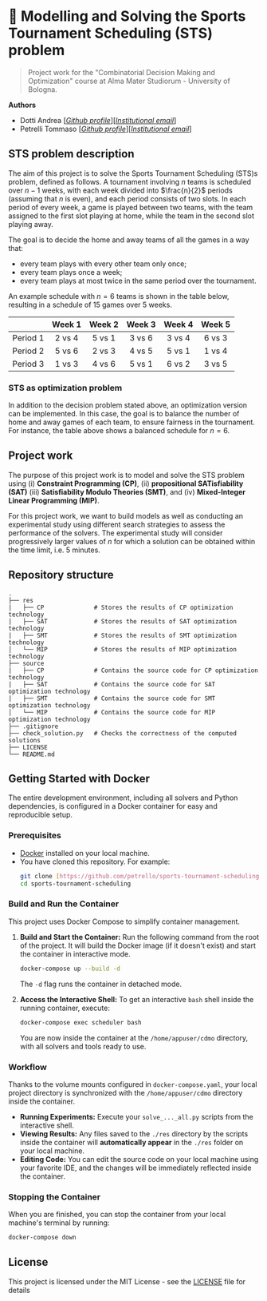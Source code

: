 # 🏈 Modelling and Solving the Sports Tournament Scheduling (STS) problem

> Project work for the "Combinatorial Decision Making and Optimization" 
> course at Alma Mater Studiorum - University of Bologna.

**Authors**
- Dotti Andrea [[_Github profile_](https://github.com/AndreaD002)][[_Institutional_ _email_](mailto:andrea.dotti4@studio.unibo.it)]
- Petrelli Tommaso [[_Github profile_](https://github.com/petrello)][[_Institutional_ _email_](mailto:tommaso.petrelli2@studio.unibo.it)]

## STS problem description
The aim of this project is to solve the Sports Tournament Scheduling (STS)s
problem, defined as follows.  A tournament involving $n$ teams is scheduled
over $n − 1$ weeks, with each week divided into $\frac{n}{2}$ periods 
(assuming that $n$ is even), and each period consists of two slots. 
In each period of every week, a game is played between two teams, with 
the team assigned to the first slot playing at home, while the
team in the second slot playing away.

The goal is to decide the home and away teams of all the games in a way that:
- every team plays with every other team only once;
- every team plays once a week;
- every team plays at most twice in the same period over the tournament.

An example schedule with $n=6$ teams is shown in the table below, resulting
in a schedule of 15 games over 5 weeks.

|          | Week 1    | Week 2    | Week 3    | Week 4    | Week 5    |
| -------- | :-------: | :-------: | :-------: | :-------: | :-------: |
| Period 1 | 2 vs 4    | 5 vs 1    | 3 vs 6    | 3 vs 4    | 6 vs 3    | 
| Period 2 | 5 vs 6    | 2 vs 3    | 4 vs 5    | 5 vs 1    | 1 vs 4    |
| Period 3 | 1 vs 3    | 4 vs 6    | 5 vs 1    | 6 vs 2    | 3 vs 5    |


### STS as optimization problem
In addition to the decision problem stated above, an optimization 
version can be implemented. In this case, the goal is to balance the number
of home and away games of each team, to ensure fairness in the tournament. 
For instance, the table above shows a balanced schedule for $n=6$.

## Project work
The purpose of this project work is to model and solve the STS problem
using
(i) **Constraint Programming (CP)**, 
(ii) **propositional SATisfiability (SAT)**
(iii) **Satisfiability Modulo Theories (SMT)**, and 
(iv) **Mixed-Integer Linear Programming (MIP)**.

For this project work, we want to build models as well as
conducting an experimental study using different search strategies
to assess the performance of the solvers. The experimental study
will consider progressively larger values of $n$ for which 
a solution can be obtained within the time limit, i.e. $5$ minutes.

## Repository structure

```
.
├── res         
|   ├── CP              # Stores the results of CP optimization technology 
|   ├── SAT             # Stores the results of SAT optimization technology    
|   ├── SMT             # Stores the results of SMT optimization technology
│   └── MIP             # Stores the results of MIP optimization technology
├── source
|   ├── CP              # Contains the source code for CP optimization technology
|   ├── SAT             # Contains the source code for SAT optimization technology
|   ├── SMT             # Contains the source code for SMT optimization technology
│   └── MIP             # Contains the source code for MIP optimization technology
├── .gitignore
├── check_solution.py   # Checks the correctness of the computed solutions 
├── LICENSE
└── README.md
```

## Getting Started with Docker

The entire development environment, including all solvers and Python dependencies, is configured in a Docker container for easy and reproducible setup.

### Prerequisites

* [Docker](https://www.docker.com/get-started) installed on your local machine.
* You have cloned this repository. For example:
    ```bash
    git clone [https://github.com/petrello/sports-tournament-scheduling.git](https://github.com/petrello/sports-tournament-scheduling.git)
    cd sports-tournament-scheduling
    ```

### Build and Run the Container

This project uses Docker Compose to simplify container management.

1.  **Build and Start the Container:**
    Run the following command from the root of the project. It will build the Docker image (if it doesn't exist) and start the container in interactive mode.
    ```bash
    docker-compose up --build -d
    ```
    The `-d` flag runs the container in detached mode.

2.  **Access the Interactive Shell:**
    To get an interactive `bash` shell inside the running container, execute:
    ```bash
    docker-compose exec scheduler bash
    ```
    You are now inside the container at the `/home/appuser/cdmo` directory, with all solvers and tools ready to use.

### Workflow

Thanks to the volume mounts configured in `docker-compose.yaml`, your local project directory is synchronized with the `/home/appuser/cdmo` directory inside the container.

* **Running Experiments:** Execute your `solve_..._all.py` scripts from the interactive shell.
* **Viewing Results:** Any files saved to the `./res` directory by the scripts inside the container will **automatically appear** in the `./res` folder on your local machine.
* **Editing Code:** You can edit the source code on your local machine using your favorite IDE, and the changes will be immediately reflected inside the container.

### Stopping the Container

When you are finished, you can stop the container from your local machine's terminal by running:
```bash
docker-compose down
```

## License
This project is licensed under the MIT License - see the [LICENSE](LICENSE) file for details
